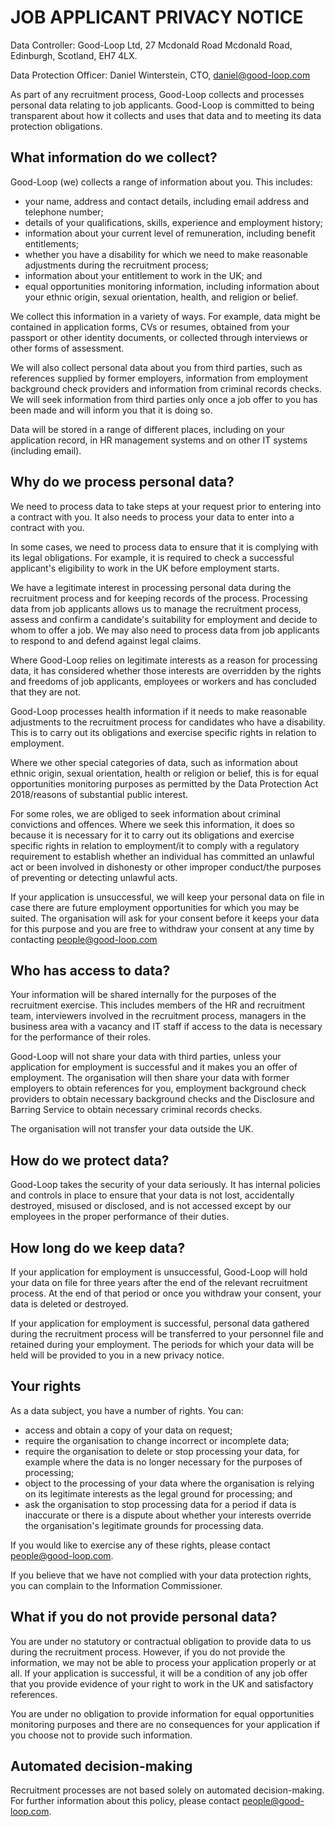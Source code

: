 # JOB APPLICANT PRIVACY NOTICE 

Data Controller: Good-Loop Ltd, 27 Mcdonald Road Mcdonald Road, Edinburgh, Scotland, EH7 4LX. 

Data Protection Officer: Daniel Winterstein, CTO, [daniel@good-loop.com](mailto:daniel@good-loop.com)

As part of any recruitment process, Good-Loop collects and processes personal data relating to job applicants. Good-Loop is committed to being transparent about how it collects and uses that data and to meeting its data protection obligations. 

## What information do we collect? 

Good-Loop (we) collects a range of information about you. This includes: 

- your name, address and contact details, including email address and telephone number; 
- details of your qualifications, skills, experience and employment history; 
- information about your current level of remuneration, including benefit entitlements; 
- whether you have a disability for which we need to make reasonable adjustments during the recruitment process; 
- information about your entitlement to work in the UK; and 
- equal opportunities monitoring information, including information about your ethnic origin, sexual orientation, health, and religion or belief. 

We collect this information in a variety of ways. For example, data might be contained in application forms, CVs or resumes, obtained from your passport or other identity documents, or collected through interviews or other forms of assessment. 

We will also collect personal data about you from third parties, such as references supplied by former employers, information from employment background check providers and information from criminal records checks. We will seek information from third parties only once a job offer to you has been made and will inform you that it is doing so. 

Data will be stored in a range of different places, including on your application record, in HR management systems and on other IT systems (including email). 

## Why do we process personal data? 

We need to process data to take steps at your request prior to entering into a contract with you. It also needs to process your data to enter into a contract with you. 

In some cases, we need to process data to ensure that it is complying with its legal obligations. For example, it is required to check a successful applicant's eligibility to work in the UK before employment starts. 

We have a legitimate interest in processing personal data during the recruitment process and for keeping records of the process. Processing data from job applicants allows us to manage the recruitment process, assess and confirm a candidate's suitability for employment and decide to whom to offer a job. We may also need to process data from job applicants to respond to and defend against legal claims. 

Where Good-Loop relies on legitimate interests as a reason for processing data, it has considered whether those interests are overridden by the rights and freedoms of job applicants, employees or workers and has concluded that they are not. 

Good-Loop processes health information if it needs to make reasonable adjustments to the recruitment process for candidates who have a disability. This is to carry out its obligations and exercise specific rights in relation to employment. 

Where we other special categories of data, such as information about ethnic origin, sexual orientation, health or religion or belief, this is for equal opportunities monitoring purposes as permitted by the Data Protection Act 2018/reasons of substantial public interest. 

For some roles, we are obliged to seek information about criminal convictions and offences. Where we seek this information, it does so because it is necessary for it to carry out its obligations and exercise specific rights in relation to employment/it to comply with a regulatory requirement to establish whether an individual has committed an unlawful act or been involved in dishonesty or other improper conduct/the purposes of preventing or detecting unlawful acts. 

If your application is unsuccessful, we will keep your personal data on file in case there are future employment opportunities for which you may be suited. The organisation will ask for your consent before it keeps your data for this purpose and you are free to withdraw your consent at any time by contacting [people@good-loop.com](mailto:people@good-loop.com)

## Who has access to data? 

Your information will be shared internally for the purposes of the recruitment exercise. This includes members of the HR and recruitment team, interviewers involved in the recruitment process, managers in the business area with a vacancy and IT staff if access to the data is necessary for the performance of their roles. 

Good-Loop will not share your data with third parties, unless your application for employment is successful and it makes you an offer of employment. The organisation will then share your data with former employers to obtain references for you, employment background check providers to obtain necessary background checks and the Disclosure and Barring Service to obtain necessary criminal records checks. 

The organisation will not transfer your data outside the UK. 

## How do we protect data? 

Good-Loop takes the security of your data seriously. It has internal policies and controls in place to ensure that your data is not lost, accidentally destroyed, misused or disclosed, and is not accessed except by our employees in the proper performance of their duties. 

## How long do we keep data? 

If your application for employment is unsuccessful, Good-Loop will hold your data on file for three years after the end of the relevant recruitment process. At the end of that period or once you withdraw your consent, your data is deleted or destroyed. 

If your application for employment is successful, personal data gathered during the recruitment process will be transferred to your personnel file and retained during your employment. The periods for which your data will be held will be provided to you in a new privacy notice. 

## Your rights 
As a data subject, you have a number of rights. You can: 

- access and obtain a copy of your data on request; 
- require the organisation to change incorrect or incomplete data; 
- require the organisation to delete or stop processing your data, for example where the data is no longer necessary for the purposes of processing; 
- object to the processing of your data where the organisation is relying on its legitimate interests as the legal ground for processing; and 
- ask the organisation to stop processing data for a period if data is inaccurate or there is a dispute about whether your interests override the organisation's legitimate grounds for processing data. 

If you would like to exercise any of these rights, please contact [people@good-loop.com](mailto:people@good-loop.com). 

If you believe that we have not complied with your data protection rights, you can complain to the Information Commissioner. 

## What if you do not provide personal data? 
You are under no statutory or contractual obligation to provide data to us during the recruitment process. However, if you do not provide the information, we may not be able to process your application properly or at all. If your application is successful, it will be a condition of any job offer that you provide evidence of your right to work in the UK and satisfactory references. 

You are under no obligation to provide information for equal opportunities monitoring purposes and there are no consequences for your application if you choose not to provide such information. 

## Automated decision-making 

Recruitment processes are not based solely on automated decision-making. 
For further information about this policy, please contact [people@good-loop.com](mailto:people@good-loop.com). 
